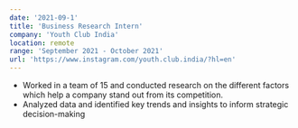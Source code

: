 ```yaml
---
date: '2021-09-1'
title: 'Business Research Intern'
company: 'Youth Club India'
location: remote
range: 'September 2021 - October 2021'
url: 'https://www.instagram.com/youth.club.india/?hl=en'
---
```

- Worked in a team of 15 and conducted research on the different factors which help a company stand out from its competition.
- Analyzed data and identified key trends and insights to inform strategic decision-making
